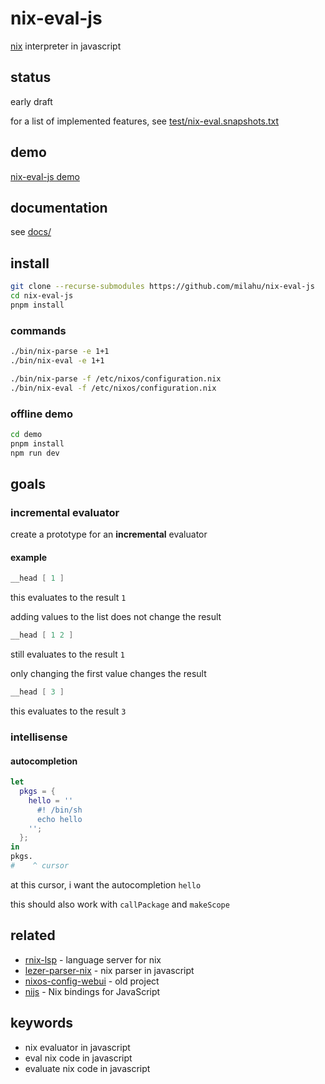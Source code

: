 # nix-eval-js

[nix](https://github.com/NixOS/nix) interpreter in javascript

## status

early draft

for a list of implemented features, see [test/nix-eval.snapshots.txt](test/nix-eval.snapshots.txt)

## demo

[nix-eval-js demo](https://milahu.github.io/nix-eval-js/demo/dist/)

## documentation

see [docs/](docs/)

## install

```sh
git clone --recurse-submodules https://github.com/milahu/nix-eval-js
cd nix-eval-js
pnpm install
```

### commands

```sh
./bin/nix-parse -e 1+1
./bin/nix-eval -e 1+1

./bin/nix-parse -f /etc/nixos/configuration.nix
./bin/nix-eval -f /etc/nixos/configuration.nix
```

### offline demo

```sh
cd demo
pnpm install
npm run dev
```

## goals

### incremental evaluator

create a prototype for an **incremental** evaluator

#### example

```nix
__head [ 1 ]
```

this evaluates to the result `1`

adding values to the list does not change the result

```nix
__head [ 1 2 ]
```

still evaluates to the result `1`

only changing the first value changes the result

```nix
__head [ 3 ]
```

this evaluates to the result `3`

### intellisense

#### autocompletion

```nix
let
  pkgs = {
    hello = ''
      #! /bin/sh
      echo hello
    '';
  };
in
pkgs.
#    ^ cursor
```

at this cursor, i want the autocompletion `hello`

this should also work with `callPackage` and `makeScope`

## related

* [rnix-lsp](https://github.com/nix-community/rnix-lsp) - language server for nix
* [lezer-parser-nix](https://github.com/milahu/lezer-parser-nix) - nix parser in javascript
* [nixos-config-webui](https://github.com/milahu/nixos-config-webui) - old project
* [nijs](https://github.com/svanderburg/nijs) - Nix bindings for JavaScript

## keywords

* nix evaluator in javascript
* eval nix code in javascript
* evaluate nix code in javascript
